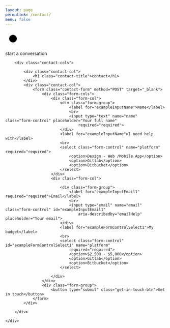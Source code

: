 ```yaml
---
layout: page
permalink: /contact/
menu: false
---
```

<div class="container">
    <div class="start-conversation">
        <svg height="48" width="48">
            <circle cx="24" cy="24" r="12" fill="black" />
        </svg>
        <p class="h2-text">start a conversation</p>
    </div>
</div>

<section id="contact-form">
    <div class="container">

        <div class="contact-cols">

            <div class="contact-col">
                <h1 class="contact-title">contact</h1>
            </div>
            <div class="contact-col">
                <form class="contact-form" method="POST" target="_blank">
                    <div class="form-cols">
                        <div class="form-col">
                            <div class="form-group">
                                <label for="exampleInputName">Name</label>
                                <br>
                                <input type="text" name="name" class="form-control" placeholder="Your full name"
                                    required="required">
                            </div>
                            <label for="exampleInputName">I need help with</label>
                            <br>
                            <select class="form-control" name="platform" required="required">
                                <option>Design - Web /Mobile App</option>
                                <option>Gitlab</option>
                                <option>Bitbucket</option>
                            </select>
                        </div>
                        <div class="form-col">

                            <div class="form-group">
                                <label for="exampleInputEmail1" required="required">Email</label>
                                <br>
                                <input type="email" name="email" class="form-control" id="exampleInputEmail1"
                                    aria-describedby="emailHelp" placeholder="Your email">
                            </div>
                            <label for="exampleFormControlSelect1">My budget</label>
                            <br>
                            <select class="form-control" id="exampleFormControlSelect1" name="platform"
                                required="required">
                                <option>$2,500 - $5,000</option>
                                <option>Gitlab</option>
                                <option>Bitbucket</option>
                            </select>

                        </div>
                    </div>
                    <div class="form-group">
                        <button type="submit" class="get-in-touch-btn">Get in touch</button>
                </form>
            </div>

        </div>

    </div>
</section>